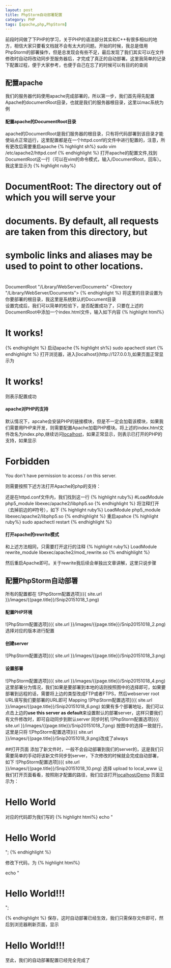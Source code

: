 ```yaml
---
layout: post
title: PhpStorm自动部署配置
category: PHP
tags: [apache,php,PhpStorm]
---
```


前段时间做了下PHP的学习，关于PHP的语法部分其实和C++有很多相似的地方，相信大家只要看文档就不会有太大的问题。开始的时候，我总是借用PhpStorm的部署操作，但是总发现会有些不足，最后发现了我们其实可以在文件修改时自动将改动同步至服务器后，才完成了真正的自动部署。这里我简单的记录下配置过程，便于大家参考，也便于自己在忘了的时候可以有目的的查阅

## 配置apache
我们的服务器代码使用apache完成部署的，所以第一步，我们首先得先配置Apache的documentRoot目录，也就是我们的服务器根目录，这里以mac系统为例

#### 配置apache的DocumentRoot目录
apache的DocumentRoot是我们服务器的根目录，只有将代码部署到该目录才能使站点正常运行，这里配置都是在一个httpd.conf的文件中进行配置的，注意，所有更改后需要重启apache
{% highlight sh%}
sudo vim /etc/apache2/httpd.conf
{% endhighlight %}
打开apache的配置文件,找到DocumentRoot这一行（可以在vim的命令模式，输入/DocumentRoot，回车）。我这里显示为
{% highlight ruby%}
#
# DocumentRoot: The directory out of which you will serve your
# documents. By default, all requests are taken from this directory, but
# symbolic links and aliases may be used to point to other locations.
#
DocumentRoot "/Library/WebServer/Documents"
<Directory "/Library/WebServer/Documents">
{% endhighlight %}
将这里的目录设置为你要部署的根目录，我这里是系统默认的Document目录  
设置完成后，我们可以简单的检验下，是否配置成功了，只要在上述的DocumentRoot中添加一个index.html文件，输入如下内容
{% highlight html%}
<html>
    <body>
        <h1>It works!</h1>
    </body>
</html>
{% endhighlight %}
启动apache
{% highlight sh%}
sudo apachectl start
{% endhighlight %}
打开浏览器，进入[localhost](http://127.0.0.1),如果页面正常显示为
<h1>It works!</h1>
则表示配置成功

#### apache对PHP的支持
默认情况下，apcahe会安装PHP的链接模块，但是不一定会加载该模块，如果我们需要用PHP来开发，则需要配置Apache加载PHP模块。将上述的index.html文件改名为index.php,继续访问[localhost](http://127.0.0.1)，如果正常显示，则表示已打开的PHP的支持，如果显示
<html><head>
<title>403 Forbidden</title>
</head><body>
<h1>Forbidden</h1>
<p>You don't have permission to access /
on this server.<br />
</p>
</body></html>
则需要按照下述方法打开Apache的php的支持：

还是在httpd.conf文件内，我们找到这一行
{% highlight ruby%}
#LoadModule php5_module libexec/apache2/libphp5.so
{% endhighlight %}
将注释打开（去掉前边的#符号），如下
{% highlight ruby%}
LoadModule php5_module libexec/apache2/libphp5.so
{% endhighlight %}
重启apahce
{% highlight ruby%}
sudo apachectl restart
{% endhighlight %}

#### 打开apache的rewrite模式
和上述方法相同，只需要打开这行的注释
{% highlight ruby%}
LoadModule rewrite_module libexec/apache2/mod_rewrite.so
{% endhighlight %}

然后重启Apache即可。<kp>关于rewrite我后续会单独出文章讲解，这里只说步骤</kp>
## 配置PhpStorm自动部署
所有的配置都在
![PhpStorm配置选项]({{ site.url }}/images/{{page.title}}/Snip20151018_1.png)

#### 配置PHP环境
![PhpStorm配置选项]({{ site.url }}/images/{{page.title}}/Snip20151018_2.png)
选择对应的版本进行配置

#### 创建server
![PhpStorm配置选项]({{ site.url }}/images/{{page.title}}/Snip20151018_3.png)

#### 设置部署
![PhpStorm配置选项]({{ site.url }}/images/{{page.title}}/Snip20151018_4.png)
这里部署分为情况，我们如果是要部署到本地的话则按照图中的选择即可，如果要部署到远程的话，需要将上边的类型改成FTP或者FTPS，然后webserver root URL填写我们要部署的URL即可
Mapping
![PhpStorm配置选项]({{ site.url }}/images/{{page.title}}/Snip20151018_6.png)
如果有多个部署地址，我们可以点击上边的**use this server as default**来设置默认的部署server，这样只要我们有文件修改时，即可自动同步到默认server
同步时机
![PhpStorm配置选项]({{ site.url }}/images/{{page.title}}/Snip20151018_7.png)
按图中的选择一致就行，这里是只将
![PhpStorm配置选项]({{ site.url }}/images/{{page.title}}/Snip20151018_9.png)改成了always

##打开页面
添加了新文件时，一般不会自动部署到我们的server的，这是我们只需要简单的手动将该新文件同步到server，下次修改的时候就会完成自动部署，如下
![PhpStorm配置选项]({{ site.url }}/images/{{page.title}}/Snip20151018_10.png)
选择
<kp>upload to local_www</kp>
让我们打开页面看看，按照刚才配置的路径，我们应该打开[localhost/Demo](http://127.0.0.1/Demo)
页面显示为：
<h1>Hello World</h1>
对应的代码即为我们写的
{% highlight html%}
<?php>
    echo "<h1>Hello World</h1>";
<?>
{% endhighlight %}

修改下代码，为
{% highlight html%}
<?php>
    echo "<h1>Hello World!!!</h1>";
<?>
{% endhighlight %}
保存，这时自动部署已经生效，我们只需保存文件即可，然后到浏览器刷新页面，显示
<h1>Hello World!!!</h1>

至此，我们的自动部署配置已经完全完成了
